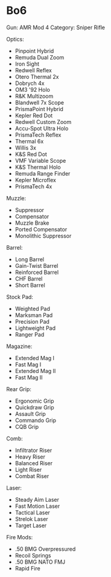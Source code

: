 # Bo6

Gun: AMR Mod 4
Category: Sniper Rifle

Optics:

- Pinpoint Hybrid
- Remuda Dual Zoom
- Iron Sight
- Redwell Reflex
- Otero Thermal 2x
- Dobrych 4x
- OM3 '92 Holo
- R&K Multizoom
- Blandwell 7x Scope
- PrismaPoint Hybrid
- Kepler Red Dot
- Redwell Custom Zoom
- Accu-Spot Ultra Holo
- PrismaTech Reflex
- Thermal 6x
- Willis 3x
- K&S Red Dot
- VMF Variable Scope
- K&S Thermal Holo
- Remuda Range Finder
- Kepler Microflex
- PrismaTech 4x

Muzzle:

- Suppressor
- Compensator
- Muzzle Brake
- Ported Compensator
- Monolithic Suppressor

Barrel:

- Long Barrel
- Gain-Twist Barrel
- Reinforced Barrel
- CHF Barrel
- Short Barrel

Stock Pad:

- Weighted Pad
- Marksman Pad
- Precision Pad
- Lightweight Pad
- Ranger Pad

Magazine:

- Extended Mag I
- Fast Mag I
- Extended Mag II
- Fast Mag II

Rear Grip:

- Ergonomic Grip
- Quickdraw Grip
- Assault Grip
- Commando Grip
- CQB Grip

Comb:

- Infiltrator Riser
- Heavy Riser
- Balanced Riser
- Light Riser
- Combat Riser

Laser:

- Steady Aim Laser
- Fast Motion Laser
- Tactical Laser
- Strelok Laser
- Target Laser

Fire Mods:

- .50 BMG Overpressured
- Recoil Springs
- .50 BMG NATO FMJ
- Rapid Fire
